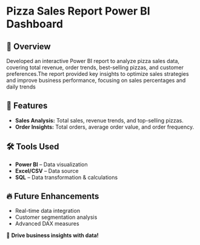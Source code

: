 # Pizza Sales Report Power BI Dashboard

## 📌 Overview
Developed an interactive Power BI report to analyze pizza sales data, covering total revenue, order trends, best-selling pizzas, and customer preferences.The report provided key insights to optimize sales strategies and improve business performance, focusing on sales percentages and daily trends

## 🎯 Features
- **Sales Analysis:** Total sales, revenue trends, and top-selling pizzas.
- **Order Insights:** Total orders, average order value, and order frequency.

## 🛠️ Tools Used
- **Power BI** – Data visualization
- **Excel/CSV** – Data source
- **SQL** – Data transformation & calculations

## 🔥 Future Enhancements
- Real-time data integration
- Customer segmentation analysis
- Advanced DAX measures

🚀 **Drive business insights with data!**

